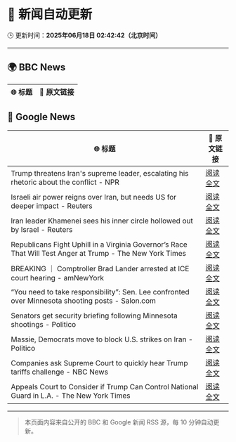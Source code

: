 # 🧠 新闻自动更新

🕒 更新时间：**2025年06月18日 02:42:42（北京时间）**

---

## 🌍 BBC News

| 🌐 标题 | 🔗 原文链接 |
|--------|-------------|

## 📰 Google News

| 🌐 标题 | 🔗 原文链接 |
|--------|-------------|
| Trump threatens Iran's supreme leader, escalating his rhetoric about the conflict - NPR | [阅读全文](https://news.google.com/rss/articles/CBMib0FVX3lxTE1QZHhmaE01WEdta2NMRWFfbWt4Z3NYbkN3Sno1WmFtcG5VTmFJVjV3Ni1ScGJlUDBOaFJPb2FiclRrR09mRHJlby1Zc1RCZjc2eU5nclhqcVNLNWlqcl9BNkN6VXhieHItQ055ZXNJaw?oc=5) |
| Israeli air power reigns over Iran, but needs US for deeper impact - Reuters | [阅读全文](https://news.google.com/rss/articles/CBMivAFBVV95cUxQcV9aa2xBSEgxNVNaeUh2MDVCOHNCZ3A1bFU3NDN5dk9Xd0dJZEc5ZHVVdlZEbHZjSzR5blVLWlpJV05LN3ZUWnp5ZUlnUFZQWHlzTUdtUkJ5UHBJc0JIcDBfNnBPanJSa2syYTdtZWdOTUpBYmlqUWh6ekxIY2MxMHZIMTItcHgtTmh4Y09HQ2hPaWNRc05tWlFwX3p1UWJ2TUVQR1VnNjY4MndLOWltY2d5dFJybVBhcU4xeg?oc=5) |
| Iran leader Khamenei sees his inner circle hollowed out by Israel - Reuters | [阅读全文](https://news.google.com/rss/articles/CBMiuwFBVV95cUxPNDFYazhGZHF2VHc5RUNtTklnSGdzcldDZ0JSU00zeHlDVEV4RmFaVERUbjEtSUJxdmF4MEU1SXNpSDdVWkJDQ2xWZFc4RzlobmluWHpDSUp5ZWo4Z1VTNzU2Q1prckIxZ1FYY055NWVGeFg3UzhBb04xWnMwUVpiQ3N0WW5IX2d2YzQ5UUpLX0ZrdEpwNWFjTUUwR3ZlV0ZiMUtJNExfdFlmbUUyMmY1Yk93XzVOV2ladUF3?oc=5) |
| Republicans Fight Uphill in a Virginia Governor’s Race That Will Test Anger at Trump - The New York Times | [阅读全文](https://news.google.com/rss/articles/CBMiowFBVV95cUxPMTJNa1dDNXBQYndkS0J0ZURGWXNDdjRjMzJRUU9qb3QtT01WM3BRU1dTN2xCOXZRcFJycmxnd0lSNDVSYlo1TVVIbGV5ajU3RXhJcW5vZmwweGswa2s0WnVtLUphS3NPN3lYNkZURXc1UXhGc2h0V2JzbzItVUpUcGVLLUxNaVRYNVdfNEhfakFSVUVfN3hrOFV4NXFvc3d5NkxB?oc=5) |
| BREAKING ｜ Comptroller Brad Lander arrested at ICE court hearing - amNewYork | [阅读全文](https://news.google.com/rss/articles/CBMif0FVX3lxTE1DVkwxNThCOV9wdXpvWF9HbndoOVA2dWRqd3A5ZzBwM1NMNXU4OXp2U0hFb0V1Mlh5eHhlZ2xBeE91SE5mMjE4SE9YWDNjZHhTR2hwNG5mN1BZM0NUUDhUSE9tWHVsUmVCcEhFRmVEZ2tua21jNGN0SmNxWjlVYlU?oc=5) |
| “You need to take responsibility”: Sen. Lee confronted over Minnesota shooting posts - Salon.com | [阅读全文](https://news.google.com/rss/articles/CBMiwgFBVV95cUxPMFJ0b0F3ejcyWGwxNWdvVXo4UFlfTzlfREdtZU1abWFxUnJSemU1UEVWWU90andRX21uTE1kZ2dseGMyUV9TeWhGQ2R2Tk12Y05adVRreG5QOXh6bjg4LXVRRE15NE5oYmhBUTlhU0daZFlobzhmSFFieEthUmVySHFsOFRURkxSU3BBVnk0MEM4ZVZnTmVRMHRGLTZfR211cXhIV3AtYzgwUEN1VUZJYnJSaW9FMGZVV09oRnFtWGd5Zw?oc=5) |
| Senators get security briefing following Minnesota shootings - Politico | [阅读全文](https://news.google.com/rss/articles/CBMingFBVV95cUxQZEc2T1otdWk3cDE2SXRUdkhNRUk5Vm1rOVRPdnlpRnFSbGdJSmozMW0zT3RRa0VBdEhCNnpnZFg4T01GMFJkTC1ES282d1NZTkF4ZFNmUzNhMGdWNDZtc2IyZDJqU0NfVk5UMlo1NkpWUU9jYlVOSzh3U3pGeVBoc0hRWUQ3am9ROHRMNGZBbll6elVhUUVEYzEzclp3UQ?oc=5) |
| Massie, Democrats move to block U.S. strikes on Iran - Politico | [阅读全文](https://news.google.com/rss/articles/CBMiqwFBVV95cUxQcC1BZW5ycW83YWQ3ckNqSk11b3JlV1pzQ3dGYzA5NnJkQW1QRlNkQ2YxLXZvbmJpbzhfdXZkS0VURnBMSlRpVEpoT1pZbE82TUZhYzNGU00ybnVNTHZNaHowTU9tYVp6VkxWcFp4RnpGLUxCWHpkLWFEaVZsWlZBM0VMQWRybTNKTDJ4czlLTmZweGRDM2JWUW9maUtSOF96VDJaSy1oM0VuLXM?oc=5) |
| Companies ask Supreme Court to quickly hear Trump tariffs challenge - NBC News | [阅读全文](https://news.google.com/rss/articles/CBMivwFBVV95cUxQMWJQSmtLQ2d3dW9EUU5Xbzg5cXh1d2M4TmpoYlVqOFJGOHZOTEE5Z3k0UU5YdGRSRXp1SnpJTHBCTzVzU3lJeVpIRVMyU3dKQzhBaWtoem9ONUhzNlZOMzJWbWhta0lFbjhuRkwxYTFpV25GSlJWdXhsazhJdDN2MTR0VDI1ZURETzNhQkVXREF0WVhiWndFWEJfOXVUblhSMVp0ZGhnNVI1dTFxY1B4LVlCVlhZLUxpOG5SaWFuaw?oc=5) |
| Appeals Court to Consider if Trump Can Control National Guard in L.A. - The New York Times | [阅读全文](https://news.google.com/rss/articles/CBMigAFBVV95cUxNUmpPQVkzQ2Jpd1E1bGFOZkcxRXZJamQ3YVlUdWNGZUdzNFVzRDl4UTlKb19jUll5Qzl0dlVjdWZ2TURSTDdsNXFwdmlpN08tM1F0eUZXYjZGYVBBdXNSd1g3V2o4MkxVektfSldxY253OUVfQ0FWNWZLNEJITm9ZdQ?oc=5) |

---
> 本页面内容来自公开的 BBC 和 Google 新闻 RSS 源，每 10 分钟自动更新。